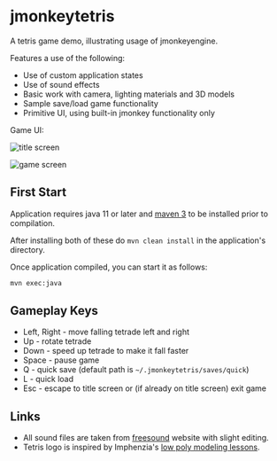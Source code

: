 # jmonkeytetris

A tetris game demo, illustrating usage of jmonkeyengine.

Features a use of the following:

* Use of custom application states
* Use of sound effects
* Basic work with camera, lighting materials and 3D models
* Sample save/load game functionality
* Primitive UI, using built-in jmonkey functionality only

Game UI:

![title screen](https://user-images.githubusercontent.com/822988/182048752-e949e098-68c3-44ec-8034-b4632bd8a12b.png)

![game screen](https://user-images.githubusercontent.com/822988/182048754-66ee70a6-2493-4dc5-affa-c37cfb58fd6b.png)

## First Start

Application requires java 11 or later and [maven 3](https://maven.apache.org/download.cgi) to be installed prior to compilation.

After installing both of these do `mvn clean install` in the application's directory.

Once application compiled, you can start it as follows:

```bash
mvn exec:java
```

## Gameplay Keys

* Left, Right - move falling tetrade left and right
* Up - rotate tetrade
* Down - speed up tetrade to make it fall faster
* Space - pause game
* Q - quick save (default path is `~/.jmonkeytetris/saves/quick`)
* L - quick load
* Esc - escape to title screen or (if already on title screen) exit game

## Links

* All sound files are taken from [freesound](https://freesound.org/) website with slight editing.
* Tetris logo is inspired by Imphenzia's [low poly modeling lessons](https://www.youtube.com/watch?v=1jHUY3qoBu8).
